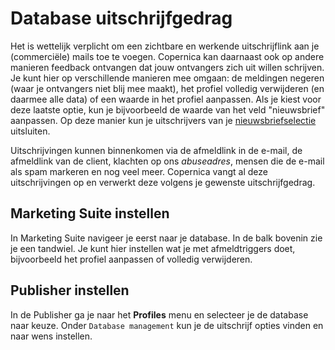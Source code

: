 # Database uitschrijfgedrag

Het is wettelijk verplicht om een zichtbare en werkende uitschrijflink aan 
je (commerciële) mails toe te voegen. Copernica kan daarnaast ook op andere 
manieren feedback ontvangen dat jouw ontvangers zich uit willen schrijven. 
Je kunt hier op verschillende manieren mee omgaan: de meldingen negeren 
(waar je ontvangers niet blij mee maakt), het profiel volledig verwijderen 
(en daarmee alle data) of een waarde in het profiel aanpassen. Als je kiest 
voor deze laatste optie, kun je bijvoorbeeld de waarde van het veld "nieuwsbrief" 
aanpassen. Op deze manier kun je uitschrijvers van je [nieuwsbriefselectie](create-a-mailing-list) 
uitsluiten.

Uitschrijvingen kunnen binnenkomen via de afmeldlink in de e-mail, de afmeldlink 
van de client, klachten op ons *abuseadres*, mensen die de e-mail als spam markeren 
en nog veel meer. Copernica vangt al deze uitschrijvingen op en verwerkt 
deze volgens je gewenste uitschrijfgedrag.

## Marketing Suite instellen

In Marketing Suite navigeer je eerst naar je database. In de balk bovenin 
zie je een tandwiel. Je kunt hier instellen wat je met afmeldtriggers doet, 
bijvoorbeeld het profiel aanpassen of volledig verwijderen.

## Publisher instellen

In de Publisher ga je naar het **Profiles** menu en selecteer je de database
naar keuze. Onder `Database management` kun je de uitschrijf opties vinden 
en naar wens instellen.